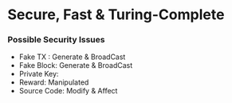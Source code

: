 # Secure, Fast & Turing-Complete
### Possible Security Issues
   * Fake TX : Generate & BroadCast
   * Fake Block: Generate & BroadCast
   * Private Key: 
   * Reward: Manipulated
   * Source Code: Modify & Affect
### 
